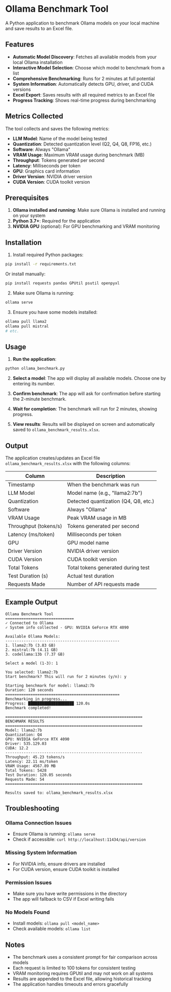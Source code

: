 # Ollama Benchmark Tool

A Python application to benchmark Ollama models on your local machine and save results to an Excel file.

## Features

- **Automatic Model Discovery**: Fetches all available models from your local Ollama installation
- **Interactive Model Selection**: Choose which model to benchmark from a list
- **Comprehensive Benchmarking**: Runs for 2 minutes at full potential
- **System Information**: Automatically detects GPU, driver, and CUDA versions
- **Excel Export**: Saves results with all required metrics to an Excel file
- **Progress Tracking**: Shows real-time progress during benchmarking

## Metrics Collected

The tool collects and saves the following metrics:

- **LLM Model**: Name of the model being tested
- **Quantization**: Detected quantization level (Q2, Q4, Q8, FP16, etc.)
- **Software**: Always "Ollama"
- **VRAM Usage**: Maximum VRAM usage during benchmark (MB)
- **Throughput**: Tokens generated per second
- **Latency**: Milliseconds per token
- **GPU**: Graphics card information
- **Driver Version**: NVIDIA driver version
- **CUDA Version**: CUDA toolkit version

## Prerequisites

1. **Ollama installed and running**: Make sure Ollama is installed and running on your system
2. **Python 3.7+**: Required for the application
3. **NVIDIA GPU** (optional): For GPU benchmarking and VRAM monitoring

## Installation

1. Install required Python packages:
```bash
pip install -r requirements.txt
```

Or install manually:
```bash
pip install requests pandas GPUtil psutil openpyxl
```

2. Make sure Ollama is running:
```bash
ollama serve
```

3. Ensure you have some models installed:
```bash
ollama pull llama2
ollama pull mistral
# etc.
```

## Usage

1. **Run the application**:
```bash
python ollama_benchmark.py
```

2. **Select a model**: The app will display all available models. Choose one by entering its number.

3. **Confirm benchmark**: The app will ask for confirmation before starting the 2-minute benchmark.

4. **Wait for completion**: The benchmark will run for 2 minutes, showing progress.

5. **View results**: Results will be displayed on screen and automatically saved to `ollama_benchmark_results.xlsx`.

## Output

The application creates/updates an Excel file `ollama_benchmark_results.xlsx` with the following columns:

| Column | Description |
|--------|-------------|
| Timestamp | When the benchmark was run |
| LLM Model | Model name (e.g., "llama2:7b") |
| Quantization | Detected quantization (Q4, Q8, etc.) |
| Software | Always "Ollama" |
| VRAM Usage | Peak VRAM usage in MB |
| Throughput (tokens/s) | Tokens generated per second |
| Latency (ms/token) | Milliseconds per token |
| GPU | GPU model name |
| Driver Version | NVIDIA driver version |
| CUDA Version | CUDA toolkit version |
| Total Tokens | Total tokens generated during test |
| Test Duration (s) | Actual test duration |
| Requests Made | Number of API requests made |

## Example Output

```
Ollama Benchmark Tool
==============================
✓ Connected to Ollama
✓ System info collected - GPU: NVIDIA GeForce RTX 4090

Available Ollama Models:
--------------------------------------------------
1. llama2:7b (3.83 GB)
2. mistral:7b (4.11 GB)
3. codellama:13b (7.37 GB)

Select a model (1-3): 1

You selected: llama2:7b
Start benchmark? This will run for 2 minutes (y/n): y

Starting benchmark for model: llama2:7b
Duration: 120 seconds
==================================================
Benchmarking in progress...
Progress: ████████████████████ 120.0s
Benchmark completed!

============================================================
BENCHMARK RESULTS
============================================================
Model: llama2:7b
Quantization: Q4
GPU: NVIDIA GeForce RTX 4090
Driver: 535.129.03
CUDA: 12.2
------------------------------------------------------------
Throughput: 45.23 tokens/s
Latency: 22.11 ms/token
VRAM Usage: 4567.89 MB
Total Tokens: 5428
Test Duration: 120.05 seconds
Requests Made: 54
============================================================

Results saved to: ollama_benchmark_results.xlsx
```

## Troubleshooting

### Ollama Connection Issues
- Ensure Ollama is running: `ollama serve`
- Check if accessible: `curl http://localhost:11434/api/version`

### Missing System Information
- For NVIDIA info, ensure drivers are installed
- For CUDA version, ensure CUDA toolkit is installed

### Permission Issues
- Make sure you have write permissions in the directory
- The app will fallback to CSV if Excel writing fails

### No Models Found
- Install models: `ollama pull <model_name>`
- Check available models: `ollama list`

## Notes

- The benchmark uses a consistent prompt for fair comparison across models
- Each request is limited to 100 tokens for consistent testing
- VRAM monitoring requires GPUtil and may not work on all systems
- Results are appended to the Excel file, allowing historical tracking
- The application handles timeouts and errors gracefully
